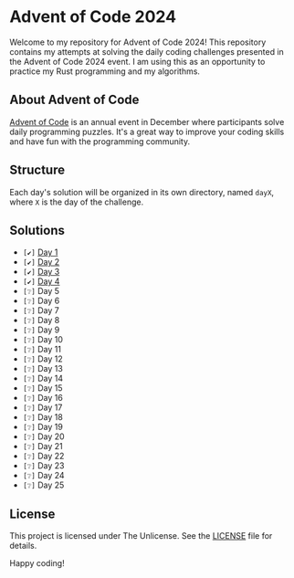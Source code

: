# Advent of Code 2024

Welcome to my repository for Advent of Code 2024! This repository contains my attempts at solving the daily coding challenges presented in the Advent of Code 2024 event. I am using this as an opportunity to practice my Rust programming and my algorithms.

## About Advent of Code

[Advent of Code](https://adventofcode.com/) is an annual event in December where participants solve daily programming puzzles. It's a great way to improve your coding skills and have fun with the programming community.

## Structure

Each day's solution will be organized in its own directory, named `dayX`, where `X` is the day of the challenge.

## Solutions

- `[✔]` [Day 1](day1/src/main.rs)
- `[✔]` [Day 2](day2/src/main.rs)
- `[✔]` [Day 3](day3/src/main.rs)
- `[✔]` [Day 4](day4/src/main.rs)
- `[❔]` Day 5
- `[❔]` Day 6
- `[❔]` Day 7
- `[❔]` Day 8
- `[❔]` Day 9
- `[❔]` Day 10
- `[❔]` Day 11
- `[❔]` Day 12
- `[❔]` Day 13
- `[❔]` Day 14
- `[❔]` Day 15
- `[❔]` Day 16
- `[❔]` Day 17
- `[❔]` Day 18
- `[❔]` Day 19
- `[❔]` Day 20
- `[❔]` Day 21
- `[❔]` Day 22
- `[❔]` Day 23
- `[❔]` Day 24
- `[❔]` Day 25

## License

This project is licensed under The Unlicense. See the [LICENSE](LICENSE) file for details.

Happy coding!